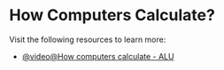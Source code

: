 # How Computers Calculate?

Visit the following resources to learn more:

- [@video@How computers calculate - ALU](https://youtu.be/1I5ZMmrOfnA)
